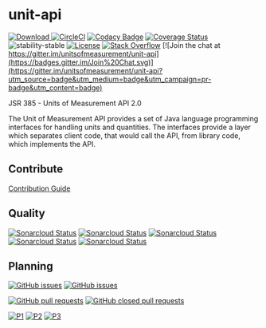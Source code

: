unit-api
========
[ ![Download](https://api.bintray.com/packages/unitsofmeasurement/maven/javax.measure%3Aunit-api/images/download.svg) ](https://bintray.com/unitsofmeasurement/maven/javax.measure%3Aunit-api/_latestVersion)
[![CircleCI](https://circleci.com/gh/unitsofmeasurement/unit-api/tree/master.svg?style=svg)](https://circleci.com/gh/unitsofmeasurement/unit-api/tree/master)
[![Codacy Badge](https://api.codacy.com/project/badge/Grade/84af6bb532464d4ba65e17625ecdd0d6)](https://www.codacy.com/app/unitsofmeasurement/unit-api?utm_source=github.com&utm_medium=referral&utm_content=unitsofmeasurement/unit-api&utm_campaign=badger)
[![Coverage Status](https://coveralls.io/repos/github/unitsofmeasurement/unit-api/badge.svg)](https://coveralls.io/github/unitsofmeasurement/unit-api)
![stability-stable](https://img.shields.io/badge/stability-stable-green.svg)
[![License](http://img.shields.io/badge/license-BSD3-blue.svg?style=flat-square)](http://opensource.org/licenses/BSD-3-Clause)
[![Stack Overflow](http://img.shields.io/badge/stack%20overflow-uom-4183C4.svg)](http://stackoverflow.com/questions/tagged/units-of-measurement)
[![Join the chat at https://gitter.im/unitsofmeasurement/unit-api](https://badges.gitter.im/Join%20Chat.svg)](https://gitter.im/unitsofmeasurement/unit-api?utm_source=badge&utm_medium=badge&utm_campaign=pr-badge&utm_content=badge)

JSR 385 - Units of Measurement API 2.0

The Unit of Measurement API provides a set of Java language programming interfaces for handling units and quantities.
The interfaces provide a layer which separates client code, that would call the API, from library code, which implements the API.

## Contribute
[Contribution Guide](https://github.com/unitsofmeasurement/unit-api/wiki/Contribution-Guide)

## Quality
[![Sonarcloud Status](https://sonarcloud.io/api/project_badges/measure?project=javax.measure%3Aunit-api&metric=alert_status)](https://sonarcloud.io/dashboard?id=javax.measure%3Aunit-api)
[![Sonarcloud Status](https://sonarcloud.io/api/project_badges/measure?project=javax.measure%3Aunit-api&metric=security_rating)](https://sonarcloud.io/dashboard?id=javax.measure%3Aunit-api)
[![Sonarcloud Status](https://sonarcloud.io/api/project_badges/measure?project=javax.measure%3Aunit-api&metric=sqale_rating)](https://sonarcloud.io/dashboard?id=javax.measure%3Aunit-api)
[![Sonarcloud Status](https://sonarcloud.io/api/project_badges/measure?project=javax.measure%3Aunit-api&metric=bugs)](https://sonarcloud.io/dashboard?id=javax.measure%3Aunit-api)
[![Sonarcloud Status](https://sonarcloud.io/api/project_badges/measure?project=javax.measure%3Aunit-api&metric=vulnerabilities)](https://sonarcloud.io/dashboard?id=javax.measure%3Aunit-api)

## Planning
[![GitHub issues](https://img.shields.io/github/issues-raw/unitsofmeasurement/unit-api.svg)](https://github.com/unitsofmeasurement/unit-api/issues) 
[![GitHub issues](https://img.shields.io/github/issues-closed-raw/unitsofmeasurement/unit-api.svg)](https://github.com/unitsofmeasurement/unit-api/issues?q=is%3Aissue+is%3Aclosed)

[![GitHub pull requests](https://img.shields.io/github/issues-pr-raw/unitsofmeasurement/unit-api.svg)](https://github.com/unitsofmeasurement/unit-api/pulls)
[![GitHub closed pull requests](https://img.shields.io/github/issues-pr-closed-raw/unitsofmeasurement/unit-api.svg)](https://github.com/unitsofmeasurement/unit-api/pulls)

[![P1](https://img.shields.io/github/issues/unitsofmeasurement/unit-api/prio:1.svg?style=flat
)](https://github.com/unitsofmeasurement/unit-api/labels/prio%3A1)
[![P2](https://img.shields.io/github/issues/unitsofmeasurement/unit-api/prio:2.svg?style=flat
)](https://github.com/unitsofmeasurement/unit-api/labels/prio%3A2)
[![P3](https://img.shields.io/github/issues/unitsofmeasurement/unit-api/prio:3.svg?style=flat
)](https://github.com/unitsofmeasurement/unit-api/labels/prio%3A3)